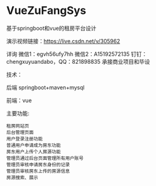 # VueZuFangSys
基于springboot和vue的租房平台设计

演示视频链接：https://live.csdn.net/v/305962

详询 微信1：egvh56ufy7hh 微信2：A15192572135 钉钉：chengxuyuandabo，QQ：821898835 承接商业项目和毕设

技术：

后端 springboot+maven+mysql

前端：vue

主要功能:

    租房网站页
    后台管理页面
    用户登录注册功能
    普通用户申请成为房东功能
    房东用户上传个人房源功能
    管理员通过后台页面管理所有用户账号
    管理员审核申请房东身份的记录
    管理员审核房东上传的房源信息
    房源搜索、展示
